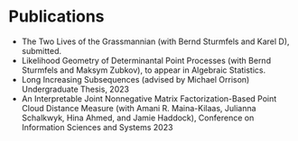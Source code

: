 # Publications

* The Two Lives of the Grassmannian (with Bernd Sturmfels and Karel D), submitted.
* Likelihood Geometry of Determinantal Point Processes (with Bernd Sturmfels and Maksym Zubkov), to appear in Algebraic Statistics.
* Long Increasing Subsequences (advised by Michael Orrison) Undergraduate Thesis, 2023
* An Interpretable Joint Nonnegative Matrix Factorization-Based Point Cloud Distance Measure (with Amani R. Maina-Kilaas, Julianna Schalkwyk, Hina Ahmed, and Jamie Haddock), Conference on Information Sciences and Systems 2023